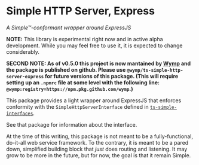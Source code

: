 # Simple HTTP Server, Express

_A Simple™-conformant wrapper around ExpressJS_


**NOTE:** This library is experimental right now and in active alpha development. While you may
feel free to use it, it is expected to change considerably.

**SECOND NOTE: As of v0.5.0 this project is now mantained by [Wymp](https://github.com/wymp) and the
package is published on github. Please use `@wymp/ts-simple-http-server-express` for future versions
of this package. (This will require setting up an `.npmrc` file at some level with the following line:
`@wymp:registry=https://npm.pkg.github.com/wymp`.)**

This package provides a light wrapper around ExpressJS that enforces conformity with the
`SimpleHttpServerInterface` defined in
[`ts-simple-interfaces`](https://github.com/wymp/ts-simple-interfaces/tree/current/packages/ts-simple-interfaces).

See that package for information about the interface.

At the time of this writing, this package is not meant to be a fully-functional, do-it-all web
service framework. To the contrary, it is meant to be a pared down, simplified building block
that _just_ does routing and listening. It may grow to be more in the future, but for now, the goal
is that it remain Simple.

